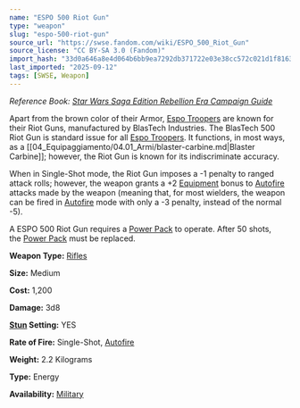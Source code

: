 ```yaml
---
name: "ESPO 500 Riot Gun"
type: "weapon"
slug: "espo-500-riot-gun"
source_url: "https://swse.fandom.com/wiki/ESPO_500_Riot_Gun"
source_license: "CC BY-SA 3.0 (Fandom)"
import_hash: "33d0a646a8e4d064b6bb9ea7292db371722e03e38cc572c021d1f8163a6235ed"
last_imported: "2025-09-12"
tags: [SWSE, Weapon]
---
```

*Reference Book: [Star Wars Saga Edition Rebellion Era Campaign Guide](https://swse.fandom.com/wiki/Star_Wars_Saga_Edition_Rebellion_Era_Campaign_Guide)*

Apart from the brown color of their Armor, [Espo Troopers](https://swse.fandom.com/wiki/Espo_Troopers) are known for their Riot Guns, manufactured by BlasTech Industries.  The BlasTech 500 Riot Gun is standard issue for all [Espo Troopers](https://swse.fandom.com/wiki/Espo_Troopers). It functions, in most ways, as a [[04_Equipaggiamento/04.01_Armi/blaster-carbine.md|Blaster Carbine]]; however, the Riot Gun is known for its indiscriminate accuracy.

When in Single-Shot mode, the Riot Gun imposes a -1 penalty to ranged attack rolls; however, the weapon grants a +2 [Equipment](https://swse.fandom.com/wiki/Equipment) bonus to [Autofire](https://swse.fandom.com/wiki/Autofire) attacks made by the weapon (meaning that, for most wielders, the weapon can be fired in [Autofire](https://swse.fandom.com/wiki/Autofire) mode with only a -3 penalty, instead of the normal -5).

A ESPO 500 Riot Gun requires a [Power Pack](https://swse.fandom.com/wiki/Power_Pack) to operate. After 50 shots, the [Power Pack](https://swse.fandom.com/wiki/Power_Pack) must be replaced.

**Weapon Type:** [Rifles](https://swse.fandom.com/wiki/Rifles)

**Size:** Medium

**Cost:** 1,200

**Damage:** 3d8

**[Stun](https://swse.fandom.com/wiki/Stun) Setting:** YES

**Rate of Fire:** Single-Shot, [Autofire](https://swse.fandom.com/wiki/Autofire)

**Weight:** 2.2 Kilograms

**Type:** Energy

**Availability:** [Military](https://swse.fandom.com/wiki/Military)